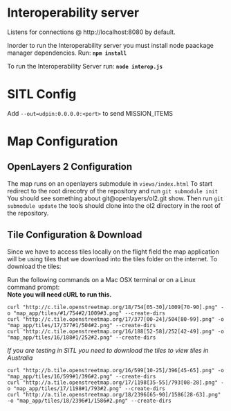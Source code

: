 Interoperability server
=======================

Listens for connections @ http://localhost:8080 by default.

Inorder to run the Interoperability server you must install node paackage manager dependencies.
Run: <b>`npm install`</b>

To run the Interoperability Server run: <b>`node interop.js`</b>

# SITL Config

Add `--out=udpin:0.0.0.0:<port>` to send MISSION_ITEMS

# Map Configuration

OpenLayers 2 Configuration
--------------------------
The map runs on an openlayers submodule in `views/index.html`
To start redirect to the root direcotry of the repository and run `git submodule init`
You should see something about git@openlayers/ol2.git show.
Then run `git submodule update` the tools should clone into the ol2 directory in the root of the repository.

Tile Configuration & Download
-----------------------------
Since we have to access tiles locally on the flight field the map application will be using tiles that we download into the tiles folder on the internet.
To download the tiles:

   Run the following commands on a Mac OSX terminal or on a Linux command prompt:                                                      
   <b> Note you will need cURL to run this. </b>
 
`curl "http://c.tile.openstreetmap.org/18/754[05-30]/1009[70-90].png" -o "map_app/tiles/#1/754#2/1009#3.png" --create-dirs`     
`curl "http://c.tile.openstreetmap.org/17/377[00-24]/504[80-99].png" -o "map_app/tiles/17/377#1/504#2.png" --create-dirs`       
`curl "http://c.tile.openstreetmap.org/16/188[52-58]/252[42-49].png" -o "map_app/tiles/16/188#1/252#2.png" --create-dirs`       

   <i> If you are testing in SITL you need to download the tiles to view tiles in Australia </i>

`curl "http://b.tile.openstreetmap.org/16/599[10-25]/396[45-65].png" -o "map_app/tiles/16/599#1/396#2.png" --create-dirs`       
`curl "http://a.tile.openstreetmap.org/17/1198[35-55]/793[08-28].png" -o "map_app/tiles/17/1198#1/793#2.png" --create-dirs`        
`curl "http://a.tile.openstreetmap.org/18/2396[65-90]/1586[28-63].png" -o "map_app/tiles/18/2396#1/1586#2.png" --create-dirs`   
